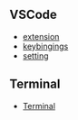 ## VSCode

- [extension](vscode-extension.md)
- [keybingings](vscode-keybingings.json)
- [setting](vscode-setting.json)

## Terminal

- [Terminal](terminal.md)
